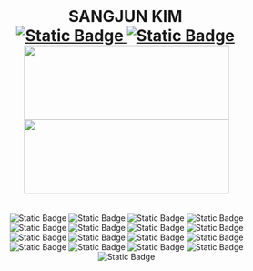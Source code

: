 <h1 style="margin: 0; margin-right: 4px; text-decoration: none">
    <div align="center">SANGJUN KIM</div>
    <div align="center">
<!--         <img
            src="https://hits.seeyoufarm.com/api/count/incr/badge.svg?url=https%3A%2F%2Fgithub.com%2F6-keem%2F&count_bg=%23000000&title_bg=%23000000&icon=github.svg&icon_color=%23E7E7E7&title=hits&edge_flat=false"
            alt="hits badge"
            style="vertical-align: middle"
        /> -->
        <a href="https://6-keem.com/blog" target="_blank">
            <img alt="Static Badge" src="https://img.shields.io/badge/6--keem.dev-FFFFFF?style=flat-square&logo=analogue&logoColor=black">
        </a>
        <a
            href="mailto:6ukeem@gmail.com"
            style="display: inline-flex; align-items: center"
        >
            <img
                alt="Static Badge"
                src="https://img.shields.io/badge/gmail-EA4335?style=flat-square&logo=gmail&logoColor=white"
                style="vertical-align: middle"
            />
        </a>
    </div/>
</h1>
<div align="center"><a href="https://www.6-keem.com/blog/%EC%9D%BC%EC%83%81/2025-04-29" target="_blank" rel="noopener noreferrer"><img
            width="360"
            height="130"
            src="https://6-keem-dev.vercel.app/api/badge?width=360&height=130&date=2025-04-29"
        /></a> <a href="https://6-keem.com/blog/Frontend/2024-12-22" target="_blank" rel="noopener noreferrer"><img
            width="360"
            height="130"
            src="https://6-keem-dev.vercel.app/api/badge?width=360&height=130&date=2024-12-22"
        /></a>
</div>
<br/></br>
<div align="center">
        <img
            alt="Static Badge"
            src="https://img.shields.io/badge/Flutter-02569B?style=flat&logo=Flutter&logoColor=white"
        />
        <img
            alt="Static Badge"
            src="https://img.shields.io/badge/React-61DAFB?style=flat&logo=react&logoColor=black"
        />
        <img
            alt="Static Badge"
            src="https://img.shields.io/badge/Next.js-000000?style=flat&logo=nextdotjs&logoColor=white"
        />
        <img
            alt="Static Badge"
            src="https://img.shields.io/badge/Redux-764ABC?style=flat&logo=redux&logoColor=white"
        />
        <br/>
        <img
            alt="Static Badge"
            src="https://img.shields.io/badge/Spring Boot-6DB33F?style=flat&logo=springboot&logoColor=white"
        />
        <img
            alt="Static Badge"
            src="https://img.shields.io/badge/Spring Security-6DB33F?style=flat&logo=springsecurity&logoColor=white"
        />
        <img 
            alt="Static Badge" 
            src="https://img.shields.io/badge/FastAPI-009688?style=plastic&logo=fastapi&logoColor=ffffff"
        />
        <img
            alt="Static Badge"
            src="https://img.shields.io/badge/Docker-2496ED?style=flat&logo=docker&logoColor=white"
        />
        <br/>
        <img
            alt="Static Badge"
            src="https://img.shields.io/badge/MYSQL-4479A1?style=flat&logo=mysql&logoColor=white"
        />
        <img
            alt="Static Badge"
            src="https://img.shields.io/badge/mariadb-003545?style=flat&logo=mariadb&logoColor=white"
        />
        <img
            alt="Static Badge"
            src="https://img.shields.io/badge/Redis-FF4438?style=flat&logo=redis&logoColor=white"
        />
        <img
            alt="Static Badge"
            src="https://img.shields.io/badge/Firebase-DD2C00?style=flat&logo=firebase&logoColor=white"
        />
        <br/>
        <img
            alt="Static Badge"
            src="https://img.shields.io/badge/Git-F05032?style=flat&logo=git&logoColor=white"
        />
        <img alt="Static Badge" src="https://img.shields.io/badge/GitHub_Actions-2088FF?logo=githubactions&logoColor=white"/>
        <img alt="Static Badge" src="https://img.shields.io/badge/Jenkins-D24939?style=flat&logo=Jenkins&logoColor=white">
        <img
            alt="Static Badge"
            src="https://img.shields.io/badge/Confluence-172B4D?style=flat&logo=confluence&logoColor=white"
        />
        <img
            alt="Static Badge"
            src="https://img.shields.io/badge/JIRA-0052CC?style=flat&logo=jira&logoColor=white"
        />
    </div>
<br /></br/>
